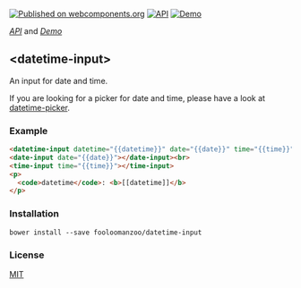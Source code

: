 [![Published on webcomponents.org](https://img.shields.io/badge/webcomponents.org-published-blue.svg)](https://www.webcomponents.org/element/fooloomanzoo/datetime-input)
[![API](https://img.shields.io/badge/API-available-green.svg)](https://www.webcomponents.org/element/fooloomanzoo/datetime-input/elements/datetime-input)
[![Demo](https://img.shields.io/badge/demo-available-red.svg)](https://www.webcomponents.org/element/fooloomanzoo/datetime-input/demo/demo/index.html)

_[API](https://fooloomanzoo.github.io/datetime-input/components/datetime-input/#/elements/datetime-input)_ and
_[Demo](https://fooloomanzoo.github.io/datetime-input/components/datetime-input/#/elements/datetime-input/demos/demo/index.html)_

## \<datetime-input\>

An input for date and time.

If you are looking for a picker for date and time, please have a look at [datetime-picker](https://github.com/fooloomanzoo/datetime-picker).

### Example

<!--
```
<custom-element-demo>
  <template>
    <script src="../webcomponentsjs/webcomponents-lite.js"></script>
    <link rel="import" href="datetime-input.html">

    <dom-bind>
      <template is="dom-bind">
        <custom-style>
          <style is="custom-style">
            html {
              font-family: 'Roboto', 'Noto', 'Source Sans Pro', sans-serif;
            }
          </style>
        </custom-style>

        <next-code-block></next-code-block>
      </template>
    </dom-bind>
  </template>
</custom-element-demo>
```
-->
```html
<datetime-input datetime="{{datetime}}" date="{{date}}" time="{{time}}"></datetime-input><br>
<date-input date="{{date}}"></date-input><br>
<time-input time="{{time}}"></time-input>
<p>
  <code>datetime</code>: <b>[[datetime]]</b>
</p>
```

### Installation
```
bower install --save fooloomanzoo/datetime-input
```

### License
[MIT](https://github.com/fooloomanzoo/datetime-input/blob/master/LICENSE.txt)
